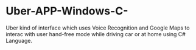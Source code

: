 # Uber-APP-Windows-C-
Uber kind of interface which uses Voice Recognition and Google Maps to interac with user hand-free mode while driving car or at home using C# Language.
